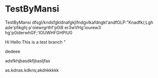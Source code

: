 # TestByMansi     
TestByMansi   dfsgl/kndsfgkldnafgkjlfndgvlkafdngkl'andfGLP:"Knadfk/;Lgh ade'pfikghj     p'oiewrgrthf'p0i8 er3wVHg'iourew3 hg'p0iderwhGF;'IOUWHFGHPIU0


     
Hi Hello This is a test branch "



dedeee


adsfkhjbasdkfjbasljfas



as.kdnas.kdkns;akdnkkkkk